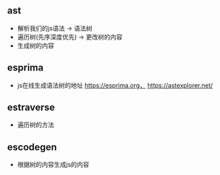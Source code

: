 ## ast
- 解析我们的js语法 -> 语法树
- 遍历树(先序深度优先) -> 更改树的内容
- 生成树的内容

## esprima
- js在线生成语法树的地址 https://esprima.org， https://astexplorer.net/

## estraverse
- 遍历树的方法

## escodegen
- 根据树的内容生成js的内容
